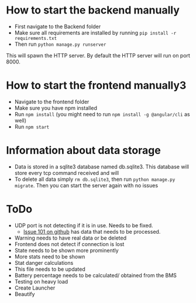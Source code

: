 # How to start the backend manually
* First navigate to the Backend folder
* Make sure all requirements are installed by running `pip install -r requirements.txt`
* Then run `python manage.py runserver`

This will spawn the HTTP server.
By default the HTTP server will run on port 8000.

# How to start the frontend manually3
* Navigate to the frontend folder
* Make sure you have npm installed
* Run `npm install` (you might need to run `npm install -g @angular/cli` as well)
* Run `npm start`

# Information about data storage
* Data is stored in a sqlite3 database named db.sqlite3. This database will store every tcp command received and will 
* To delete all data simply `rm db.sqlite3`, then run `python manage.py migrate`. Then you can start the server again with no issues

# ToDo
* UDP port is not detecting if it is in use. Needs to be fixed.
    * [Issue 101 on github](https://github.com/IlliniHyperloopComputing/Pod/issues/101) has data that needs to be processed.
* Warning needs to have real data or be deleted
* Frontend does not detect if connection is lost
* State needs to be shown more prominently
* More stats need to be shown
* Stat danger calculations
* This file needs to be updated
* Battery percentage needs to be calculated/ obtained from the BMS
* Testing on heavy load
* Create Launcher
* Beautify